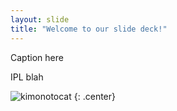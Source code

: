 ```yaml
---
layout: slide
title: "Welcome to our slide deck!"
---
```


Caption here

IPL blah

![kimonotocat](https://octodex.github.com/images/kimonotocat.png)
{: .center}
